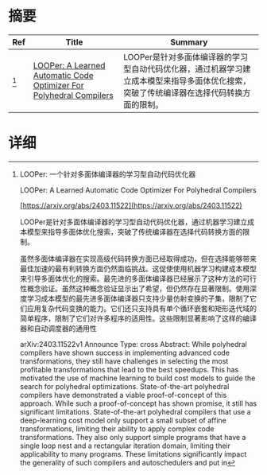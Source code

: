 # 摘要

| Ref | Title | Summary |
| --- | --- | --- |
| [^1] | [LOOPer: A Learned Automatic Code Optimizer For Polyhedral Compilers](https://arxiv.org/abs/2403.11522) | LOOPer是针对多面体编译器的学习型自动代码优化器，通过机器学习建立成本模型来指导多面体优化搜索，突破了传统编译器在选择代码转换方面的限制。 |

# 详细

[^1]: LOOPer: 一个针对多面体编译器的学习型自动代码优化器

    LOOPer: A Learned Automatic Code Optimizer For Polyhedral Compilers

    [https://arxiv.org/abs/2403.11522](https://arxiv.org/abs/2403.11522)

    LOOPer是针对多面体编译器的学习型自动代码优化器，通过机器学习建立成本模型来指导多面体优化搜索，突破了传统编译器在选择代码转换方面的限制。

    

    虽然多面体编译器在实现高级代码转换方面已经取得成功，但在选择能够带来最佳加速的最有利转换方面仍然面临挑战。这促使使用机器学习构建成本模型来引导多面体优化的搜索。最先进的多面体编译器已经展示了这种方法的可行性概念验证。虽然这种概念验证显示出了希望，但仍然存在显著限制。使用深度学习成本模型的最先进多面体编译器只支持少量仿射变换的子集，限制了它们应用复杂代码变换的能力。它们还只支持具有单个循环嵌套和矩形迭代域的简单程序，限制了它们对许多程序的适用性。这些限制显著影响了这样的编译器和自动调度器的通用性

    arXiv:2403.11522v1 Announce Type: cross  Abstract: While polyhedral compilers have shown success in implementing advanced code transformations, they still have challenges in selecting the most profitable transformations that lead to the best speedups. This has motivated the use of machine learning to build cost models to guide the search for polyhedral optimizations. State-of-the-art polyhedral compilers have demonstrated a viable proof-of-concept of this approach. While such a proof-of-concept has shown promise, it still has significant limitations. State-of-the-art polyhedral compilers that use a deep-learning cost model only support a small subset of affine transformations, limiting their ability to apply complex code transformations. They also only support simple programs that have a single loop nest and a rectangular iteration domain, limiting their applicability to many programs. These limitations significantly impact the generality of such compilers and autoschedulers and put in
    

